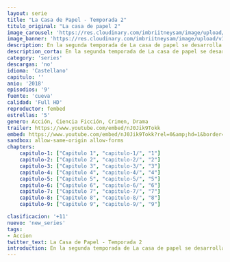 ```yaml
---
layout: serie
title: "La Casa de Papel - Temporada 2"
titulo_original: "La casa de papel 2"
image_carousel: 'https://res.cloudinary.com/imbriitneysam/image/upload/v1546638640/casa-2-poster-min.jpg'
image_banner: 'https://res.cloudinary.com/imbriitneysam/image/upload/v1546638641/casa-2-banner-min.jpg'
description: En la segunda temporada de La casa de papel se desarrolla el desenlace del robo. El grupo de atracadores mantiene su plan de encierro con la intención de fabricar el dinero que pretenden robar. ¿Se hará realidad el robo más grande de la historia o se quedará todo en un sueño? El Profesor sigue coordinando la operación desde fuera y debe tomar medidas extremas para que el grupo siga el plan rigurosamente.
description_corta: En la segunda temporada de La casa de papel se desarrolla el desenlace del robo. El grupo de atracadores mantiene su plan de encierro con la intención de fabricar el dinero que pretenden robar. ¿Se hará realidad el robo más grande de la...
category: 'series'
descargas: 'no'
idioma: 'Castellano'
capitulo: ''
anio: '2018'
episodios: '9'
fuente: 'cueva'
calidad: 'Full HD'
reproductor: fembed
estrellas: '5'
genero: Acción, Ciencia Ficción, Crimen, Drama
trailer: https://www.youtube.com/embed/nJ0Jik9Tokk
embed: https://www.youtube.com/embed/nJ0Jik9Tokk?rel=0&amp;hd=1&border=0&wmode=opaque&enablejsapi=1&modestbranding=1&controls=1&showinfo=1
sandbox: allow-same-origin allow-forms 
chapters:
    capitulo-1: ["Capitulo 1", "capitulo-1/", "1"]
    capitulo-2: ["Capitulo 2", "capitulo-2/", "2"]
    capitulo-3: ["Capitulo 3", "capitulo-3/", "3"]
    capitulo-4: ["Capitulo 4", "capitulo-4/", "4"]
    capitulo-5: ["Capitulo 5", "capitulo-5/", "5"]
    capitulo-6: ["Capitulo 6", "capitulo-6/", "6"]
    capitulo-7: ["Capitulo 7", "capitulo-7/", "7"]
    capitulo-8: ["Capitulo 8", "capitulo-8/", "8"]
    capitulo-9: ["Capitulo 9", "capitulo-9/", "9"]

clasificacion: '+11'
nuevo: 'new_series'
tags:
- Accion
twitter_text: La Casa de Papel - Temporada 2
introduction: En la segunda temporada de La casa de papel se desarrolla el desenlace del robo. El grupo de atracadores mantiene su plan de encierro con la intención de fabricar el dinero que pretenden robar. ¿Se hará realidad el robo más grande de la...
---
```












